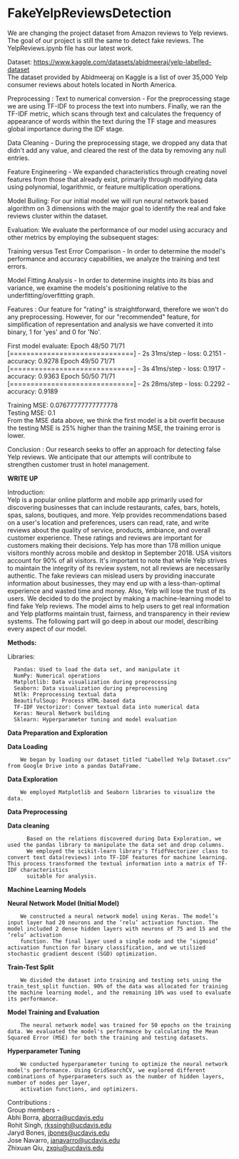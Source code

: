 # FakeYelpReviewsDetection
We are changing the project dataset from Amazon reviews to Yelp reviews. The goal of our project is still the same to detect fake reviews. The YelpReviews.ipynb file has our latest work.                                                                                     
                                                                                                                                      
Dataset:
https://www.kaggle.com/datasets/abidmeeraj/yelp-labelled-dataset                                                                                                                                                                          
The dataset provided by Abidmeeraj on Kaggle is a list of over 35,000 Yelp consumer reviews about hotels located in North America. 


Preprocessing : 
Text to numerical conversion - For the preprocessing stage we are using TF-IDF to process the text into numbers.
Finally, we ran the TF-IDF metric, which scans through text and calculates the frequency of appearance of words within the text during the TF stage and measures global importance during the IDF stage. 

Data Cleaning - During the preprocessing stage, we dropped any data that didn't add any value, and cleared the rest of the data by removing any null entries.

Feature Engineering - We expanded characteristics through creating novel features from those that already exist, primarily through modifying data using polynomial, logarithmic, or feature multiplication operations.


Model Builing:
For our initial model we will run neural network based algorithm on 3 dimensions with the major goal to identify the real and fake reviews cluster within the dataset.


Evaluation:
We evaluate the performance of our model using accuracy and other metrics by employing the subsequent stages:

Training versus Test Error Comparison - In order to determine the model's performance and accuracy capabilities, we analyze the training and test errors.

Model Fitting Analysis - In order to determine insights into its bias and variance, we examine the models's positioning relative to the underfitting/overfitting graph. 


Features : 
Our feature for "rating" is straightforward, therefore we won't do any preprocessing. 
However, for our "recommended" feature, for simplification of representation and analysis we have converted it into binary, 1 for 'yes' and 0 for 'No'.

First model evaluate:
Epoch 48/50
71/71 [==============================] - 2s 31ms/step - loss: 0.2151 - accuracy: 0.9278
Epoch 49/50
71/71 [==============================] - 3s 41ms/step - loss: 0.1917 - accuracy: 0.9363
Epoch 50/50
71/71 [==============================] - 2s 28ms/step - loss: 0.2292 - accuracy: 0.9189

Training MSE: 0.07677777777777778                                                                                                                                                                                                    
Testing MSE: 0.1                                                                                                                                                                                             
From the MSE data above, we think the first model is a bit overfit because the testing MSE is 25% higher than the training MSE, the training error is lower.


Conclusion : 
Our research seeks to offer an approach for detecting false Yelp reviews. We anticipate that our attempts will contribute to strengthen customer trust in hotel management. 


**WRITE UP**      

Introduction:       
Yelp is a popular online platform and mobile app primarily used for discovering businesses that can include restaurants, cafes, bars, hotels, spas, salons, boutiques, and more. Yelp provides recommendations based on a user's location and preferences, users can read, rate, and write reviews about the quality of service, products, ambiance, and overall customer experience. These ratings and reviews are important for customers making their decisions. Yelp has more than 178 million unique visitors monthly across mobile and desktop in September 2018. USA visitors account for 90% of all visitors. It's important to note that while Yelp strives to maintain the integrity of its review system, not all reviews are necessarily authentic. The fake reviews can mislead users by providing inaccurate information about businesses, they may end up with a less-than-optimal experience and wasted time and money. Also, Yelp will lose the trust of its users. We decided to do the project by making a machine-learning model to find fake Yelp reviews. The model aims to help users to get real information and Yelp platforms maintain trust, fairness, and transparency in their review systems. The following part will go deep in about our model, describing every aspect of our model.

**Methods:** 

Libraries: 

      Pandas: Used to load the data set, and manipulate it
      NumPy: Numerical operations
      Matplotlib: Data visualization during preprocessing
      Seaborn: Data visualization during preprocessing
      Ntlk: Preprocessing textual data
      BeautifulSoup: Process HTML-based data
      TF-IDF Vectorizor: Conver textual data into numerical data
      Keras: Neural Network building
      Sklearn: Hyperparameter tuning and model evaluation

**Data Preparation and Exploration** 
     
**Data Loading**

        We began by loading our dataset titled "Labelled Yelp Dataset.csv" from Google Drive into a pandas DataFrame.
      
**Data Exploration**

        We employed Matplotlib and Seaborn libraries to visualize the data.
      
**Data Preprocessing**

**Data cleaning**

          Based on the relations discovered during Data Exploration, we used the pandas library to manipulate the data set and drop columns. 
          We employed the scikit-learn library's TfidfVectorizer class to convert text data(reviews) into TF-IDF features for machine learning. This process transformed the textual information into a matrix of TF-IDF characteristics
          suitable for analysis.
      
**Machine Learning Models**
      	
**Neural Network Model (Initial Model)**

        We constructed a neural network model using Keras. The model’s input layer had 20 neurons and the ‘relu’ activation function. The model included 2 dense hidden layers with neurons of 75 and 15 and the ‘relu’ activation
        function. The final layer used a single node and the ‘sigmoid’ activation function for binary classification, and we utilized stochastic gradient descent (SGD) optimization.
      
**Train-Test Split**

        We divided the dataset into training and testing sets using the train_test_split function. 90% of the data was allocated for training the machine learning model, and the remaining 10% was used to evaluate its performance.
      
 **Model Training and Evaluation**
 
        The neural network model was trained for 50 epochs on the training data. We evaluated the model's performance by calculating the Mean Squared Error (MSE) for both the training and testing datasets.
      
**Hyperparameter Tuning**

        We conducted hyperparameter tuning to optimize the neural network model's performance. Using GridSearchCV, we explored different combinations of hyperparameters such as the number of hidden layers, number of nodes per layer,
        activation functions, and optimizers.



Contributions :  
Group members -                                                                                                                                                    
Abhi Borra,	aborra@ucdavis.edu                                                                                                            
Rohit Singh,	rkssingh@ucdavis.edu                                                                                                              
Jaryd Bones,	jbones@ucdavis.edu                                                                                                                 
Jose Navarro,	janavarro@ucdavis.edu                                                                                                             
Zhixuan Qiu,	zxqiu@ucdavis.edu



